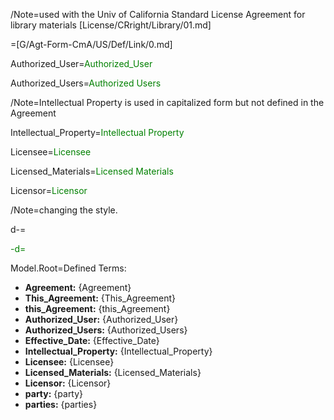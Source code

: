 /Note=used with the Univ of California Standard License Agreement for library materials [License/CRright/Library/01.md]

=[G/Agt-Form-CmA/US/Def/Link/0.md]

Authorized_User=<font color="green">Authorized_User</font>

Authorized_Users=<font color="green">Authorized Users</font>

/Note=Intellectual Property is used in capitalized form but not defined in the Agreement

Intellectual_Property=<font color="green">Intellectual Property</font>

Licensee=<font color="green">Licensee</font>

Licensed_Materials=<font color="green">Licensed Materials</font>

Licensor=<font color="green">Licensor</font>

/Note=changing the style.

d-=<font color="green">

-d=</font>

Model.Root=Defined Terms: <ul><li><b>Agreement:</b> {Agreement}<li><b>This_Agreement:</b> {This_Agreement}<li><b>this_Agreement:</b> {this_Agreement}<li><b>Authorized_User:</b> {Authorized_User}<li><b>Authorized_Users:</b> {Authorized_Users}<li><b>Effective_Date:</b> {Effective_Date}<li><b>Intellectual_Property:</b> {Intellectual_Property}<li><b>Licensee:</b> {Licensee}<li><b>Licensed_Materials:</b> {Licensed_Materials}<li><b>Licensor:</b> {Licensor}<li><b>party:</b> {party}<li><b>parties:</b> {parties}</ul>